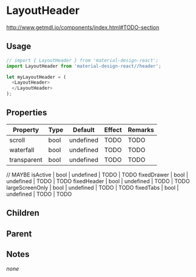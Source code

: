 # LayoutHeader

http://www.getmdl.io/components/index.html#TODO-section


## Usage

```javascript
// import { LayoutHeader } from 'material-design-react';
import LayoutHeader from 'material-design-react//header';

let myLayoutHeader = (
  <LayoutHeader>
  </LayoutHeader>
);
```



## Properties

Property | Type | Default | Effect | Remarks
-------- | -----| ------- | ------ | -------
scroll | bool | undefined | TODO | TODO
waterfall | bool | undefined | TODO | TODO
transparent | bool | undefined | TODO | TODO

// MAYBE
isActive | bool | undefined | TODO | TODO
fixedDrawer | bool | undefined | TODO | TODO
fixedHeader | bool | undefined | TODO | TODO
largeScreenOnly | bool | undefined | TODO | TODO
fixedTabs | bool | undefined | TODO | TODO


## Children

## Parent

[](..//README.md)


## Notes

*none*
